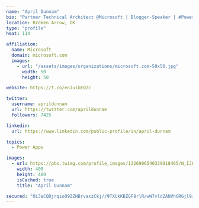 ```yaml
---
name: "April Dunnam"
bio: "Partner Technical Architect @Microsoft | Blogger-Speaker | #PowerApps, #PowerAutomate, #Office365, #SharePoint | #WIT | #Karaoke Queen"
location: Broken Arrow, OK
type: "profile"
heat: 114

affiliation:
  name: Microsoft
  domain: microsoft.com
  images:
    - url: "/assets/images/organizations/microsoft.com-50x50.jpg"
      width: 50
      height: 50

website: https://t.co/enJuiGEQZc

twitter:
  username: aprildunnam
  url: https://twitter.com/aprildunnam
  followers: 7425

linkedin:
  url: https://www.linkedin.com/public-profile/in/april-dunnam

topics:
  - Power Apps

images:
  - url: https://pbs.twimg.com/profile_images/1326986540329918465/W_IJ6Ih2_400x400.jpg
    width: 400
    height: 400
    isCached: true
    title: "April Dunnam"

secured: "Oi3aCQDjrqioO9ZZHBrvaxzCkj//9TXUkKBZGF8rlR/wWTvldZANVhGRGjl9iIKBmhJtRag8RPLmUBIAoBM/DSVUY8XRfHPfG5Afs3XCn7gBM1JJFfXlt09Vm01+fs7/mGbIj2y7cI6OsizaqX4bNZRHaTFbJtJYBu9LSLI+jXjOTWV65TfYDwoALDi/VboAqstc0k8hOCny/8pTO4wgKI3mpfrk8+pynztle6jOfVXi7cM02kXpHyjbou0GuA+TaWva94fVQcjUmokLtrUMuXJRSyoEZw8CxH1iGFARcUbMinYF0ZNy5vS75TMt4e5Fvx6CgajKHwrs+wwHnhUq6sErvVfcGFCp2eVVfsZo5y4givEfmWWnRyMbv1kCkewvKtzL1oy8bJfO4Keyjj3kkmUTetNSjp7SXBwD3tDjymA=;+KND5bg/nXHBhmyD/wdYxQ=="
---
```


